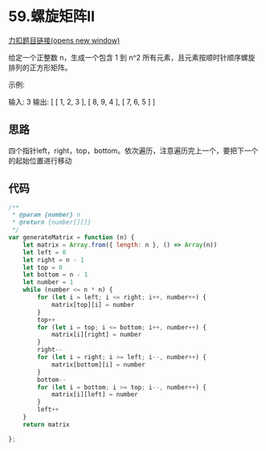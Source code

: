 # 59.螺旋矩阵II

[力扣题目链接(opens new window)](https://leetcode.cn/problems/spiral-matrix-ii/)

给定一个正整数 n，生成一个包含 1 到 n^2 所有元素，且元素按顺时针顺序螺旋排列的正方形矩阵。

示例:

输入: 3 输出: [ [ 1, 2, 3 ], [ 8, 9, 4 ], [ 7, 6, 5 ] ]

## 思路

四个指针left，right，top，bottom。依次遍历，注意遍历完上一个，要把下一个的起始位置进行移动

## 代码

```js
/**
 * @param {number} n
 * @return {number[][]}
 */
var generateMatrix = function (n) {
    let matrix = Array.from({ length: n }, () => Array(n))
    let left = 0
    let right = n - 1
    let top = 0
    let bottom = n - 1
    let number = 1
    while (number <= n * n) {
        for (let i = left; i <= right; i++, number++) {
            matrix[top][i] = number
        }
        top++
        for (let i = top; i <= bottom; i++, number++) {
            matrix[i][right] = number
        }
        right--
        for (let i = right; i >= left; i--, number++) {
            matrix[bottom][i] = number
        }
        bottom--
        for (let i = bottom; i >= top; i--, number++) {
            matrix[i][left] = number
        }
        left++
    }
    return matrix

};
```

